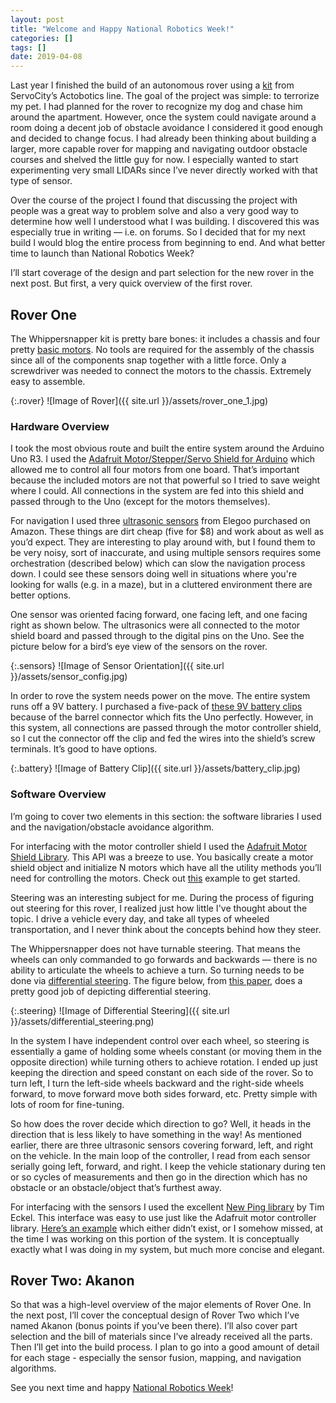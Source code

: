 ```yaml
---
layout: post
title: "Welcome and Happy National Robotics Week!"
categories: []
tags: []
date: 2019-04-08
---
```


Last year I finished the build of an autonomous rover using a [kit](https://www.servocity.com/whippersnapper) from ServoCity’s Actobotics line.  The goal of the project was simple:  to terrorize my pet.  I had planned for the rover to recognize my dog and chase him around the apartment.  However, once the system could navigate around a room doing a decent job of obstacle avoidance I considered it good enough and decided to change focus.  I had already been thinking about building a larger, more capable rover for mapping and navigating outdoor obstacle courses and shelved the little guy for now.  I especially wanted to start experimenting very small LIDARs since I’ve never directly worked with that type of sensor.

Over the course of the project I found that discussing the project with people was a great way to problem solve and also a very good way to determine how well I understood what I was building.  I discovered this was especially true in writing — i.e. on forums.  So I decided that for my next build I would blog the entire process from beginning to end.  And what better time to launch than National Robotics Week?

I’ll start coverage of the design and part selection for the new rover in the next post. But first, a very quick overview of the first rover.

## Rover One
The Whippersnapper kit is pretty bare bones:  it includes a chassis and four pretty [basic motors](https://www.servocity.com/right-angle-gearmotor).  No tools are required for the assembly of the chassis since all of the components snap together with a little force.  Only a screwdriver was needed to connect the motors to the chassis.  Extremely easy to assemble.

{:.rover}
![Image of Rover]({{ site.url }}/assets/rover_one_1.jpg)

### Hardware Overview

I took the most obvious route and built the entire system around the Arduino Uno R3.  I used the [Adafruit Motor/Stepper/Servo Shield for Arduino](https://www.adafruit.com/product/1438) which allowed me to control all four motors from one board.  That’s important because the included motors are not that powerful so I tried to save weight where I could.  All connections in the system are fed into this shield and passed through to the Uno (except for the motors themselves).

For navigation I used three [ultrasonic sensors](https://www.amazon.com/gp/product/B01COSN7O6/ref=oh_aui_search_asin_title?ie=UTF8&psc=1) from Elegoo purchased on Amazon.  These things are dirt cheap (five for $8) and work about as well as you’d expect.  They are interesting to play around with, but I found them to be very noisy, sort of inaccurate, and using multiple sensors requires some orchestration (described below) which can slow the navigation process down.  I could see these sensors doing well in situations where you're looking for walls (e.g. in a maze), but in a cluttered environment there are better options.

One sensor was oriented facing forward, one facing left, and one facing right as shown below.  The ultrasonics were all connected to the motor shield board and passed through to the digital pins on the Uno.  See the picture below for a bird’s eye view of the sensors on the rover.

{:.sensors}
![Image of Sensor Orientation]({{ site.url }}/assets/sensor_config.jpg)

In order to rove the system needs power on the move.  The entire system runs off a 9V battery.  I purchased a five-pack of [these 9V battery clips](https://www.amazon.com/gp/product/B01AXIEDX8/ref=oh_aui_search_asin_title?ie=UTF8&psc=1) because of the barrel connector which fits the Uno perfectly.  However, in this system, all connections are passed through the motor controller shield, so I cut the connector off the clip and fed the wires into the shield’s screw terminals.  It’s good to have options.

{:.battery}
![Image of Battery Clip]({{ site.url }}/assets/battery_clip.jpg)

### Software Overview

I’m going to cover two elements in this section:  the software libraries I used and the navigation/obstacle avoidance algorithm.

For interfacing with the motor controller shield I used the [Adafruit Motor Shield Library](https://github.com/adafruit/Adafruit_Motor_Shield_V2_Library).  This API was a breeze to use.  You basically create a motor shield object and initialize N motors which have all the utility methods you’ll need for controlling the motors.  Check out [this](https://github.com/adafruit/Adafruit_Motor_Shield_V2_Library/blob/master/examples/DCMotorTest/DCMotorTest.ino) example to get started.

Steering was an interesting subject for me.  During the process of figuring out steering for this rover, I realized just how little I've thought about the topic.  I drive a vehicle every day, and take all types of wheeled transportation, and I never think about the concepts behind how they steer.

The Whippersnapper does not have turnable steering.  That means the wheels can only commanded to go forwards and backwards — there is no ability to articulate the wheels to achieve a turn.  So turning needs to be done via [differential steering](https://en.wikipedia.org/wiki/Differential_steering).  The figure below, from [this paper](https://www.researchgate.net/publication/228457498_Java_simulator_for_an_autonomous_mobile_robot_operating_in_the_presence_of_sensor_faults), does a pretty good job of depicting differential steering.

{:.steering}
![Image of Differential Steering]({{ site.url }}/assets/differential_steering.png)

In the system I have independent control over each wheel, so steering is essentially a game of holding some wheels constant (or moving them in the opposite direction) while turning others to achieve rotation.  I ended up just keeping the direction and speed constant on each side of the rover.  So to turn left, I turn the left-side wheels backward and the right-side wheels forward, to move forward move both sides forward, etc.  Pretty simple with lots of room for fine-tuning.

So how does the rover decide which direction to go?  Well, it heads in the direction that is less likely to have something in the way!  As mentioned earlier, there are three ultrasonic sensors covering forward, left, and right on the vehicle.  In the main loop of the controller, I read from each sensor serially going left, forward, and right.  I keep the vehicle stationary during ten or so cycles of measurements and then go in the direction which has no obstacle or an obstacle/object that’s furthest away.

For interfacing with the sensors I used the excellent [New Ping library](https://bitbucket.org/teckel12/arduino-new-ping/wiki/Home) by Tim Eckel.  This interface was easy to use just like the Adafruit motor controller library.  [Here’s an example](https://bitbucket.org/teckel12/arduino-new-ping/wiki/Home#!ping-3-sensors-sketch) which either didn’t exist, or I somehow missed, at the time I was working on this portion of the system.  It is conceptually exactly what I was doing in my system, but much more concise and elegant.

## Rover Two:  Akanon
So that was a high-level overview of the major elements of Rover One.  In the next post, I’ll cover the conceptual design of Rover Two which I’ve named Akanon (bonus points if you’ve been there).   I’ll also cover part selection and the bill of materials since I’ve already received all the parts.  Then I’ll get into the build process.  I plan to go into a good amount of detail for each stage - especially the sensor fusion, mapping, and navigation algorithms.

See you next time and happy [National Robotics Week](https://www.nationalroboticsweek.org/)!